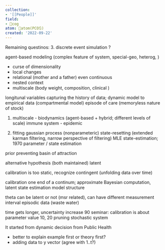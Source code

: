 ```yaml
---
collection:
- '[[People]]'
field:
- 👾cog
atom: 🧭atom(PCO🔃)
created: '2022-09-22'
---
```


Remaining questinos: 3. discrete event simulation ?

agent-based modeling (complex feature of system, special-geo, heterog, )
- curse of dimensionality
- local changes
- relational (mother and a father) even continuous 
- nested context
- multiscale (body weight, composition, clinical )

longitunal variables
capturing the history of data; dynamic model to empirical data (compartmental model)
episode of care (memoryless nature of stock)

1. multiscale - biodynamics (agent-based + hybrid; different levels of scale)
immune system - epidemic 

2. fitting gaussian process (nonparameteric)
state-resetting (extended karman filtering, narrow perspective of filtering) MLE state-estimation; 1970 parameter / state estimation 

prior preventing basin of attraction 

alternative hypothesis (both maintained)
latent 

calibration is too static, recognize contingent (unfolding data over time)

calibration one end of a continum; approximate Bayesian computation, latent state estimation
model structure

theta can be latent or not (msr related), can have different measurement interval
episodic data (waste water)

time gets longer, uncertainty increase
90 seminar: calibration is about parameter value 
10, 20 pruning stochastic system 

It started from dynamic decision from Public Health

- better to explain example first or theory first?
- adding data to y vector (agree with 1..t?)